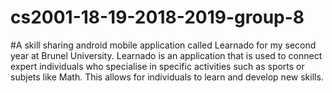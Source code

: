 # cs2001-18-19-2018-2019-group-8
#A skill sharing android mobile application called Learnado for my second year at Brunel University. Learnado is an application that is used to connect expert individuals who specialise in specific activities such as sports or subjets like Math. This allows for individuals to learn and develop new skills.

